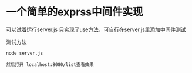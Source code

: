 # 一个简单的exprss中间件实现


可以试着运行server.js
只实现了use方法，可自行在server.js里添加中间件测试


测试方法
```
node server.js

然后打开 localhost:8080/list查看效果
```